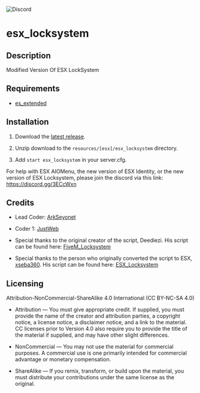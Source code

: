 ![Discord](https://img.shields.io/discord/437814881983397888.svg?label=discord)

# esx_locksystem

## Description
Modified Version Of ESX LockSystem

## Requirements
* [es_extended](https://github.com/ESX-Org/es_extended)


## Installation

1) Download the [latest release](https://github.com/ArkSeyonet/esx_locksystem/releases/latest).

2) Unzip download to the `resources/[esx]/esx_locksystem` directory.

3) Add `start esx_locksystem` in your server.cfg.

For help with ESX AIOMenu, the new version of ESX Identity, or the new version of ESX Locksystem, please join the discord via this link: https://discord.gg/3ECcWxn

## Credits
* Lead Coder: [ArkSeyonet](https://github.com/ArkSeyonet)
* Coder 1: [JustWeb](https://github.com/justweb1)

* Special thanks to the original creator of the script, Deediezi. His script can be found here:
[FiveM_Locksystem](https://forum.fivem.net/t/release-locksystem-3-1-updated-the-07-16-2018-beta/17750)
* Special thanks to the person who originally converted the script to ESX, [xseba360](https://github.com/Xseba360). His script can be found here:
[ESX_Locksystem](https://github.com/Xseba360/esx_locksystem)

## Licensing

Attribution-NonCommercial-ShareAlike 4.0 International (CC BY-NC-SA 4.0)

* Attribution — You must give appropriate credit. If supplied, you must provide the name of the creator and attribution parties, a copyright notice, a license notice, a disclaimer notice, and a link to the material. CC licenses prior to Version 4.0 also require you to provide the title of the material if supplied, and may have other slight differences.

* NonCommercial — You may not use the material for commercial purposes. A commercial use is one primarily intended for commercial advantage or monetary compensation.

* ShareAlike — If you remix, transform, or build upon the material, you must distribute your contributions under the same license as the original.
